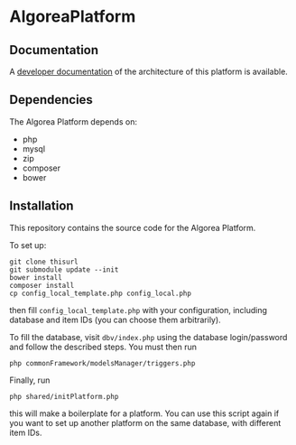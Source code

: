 # AlgoreaPlatform

## Documentation

A [developer documentation](https://docs.google.com/document/d/1JMca_fGNyLtSPjsTuIv2owcnNt2lH4iHkZ1pTURIL6A/edit?usp=sharing) of the architecture of this platform is available.

## Dependencies

The Algorea Platform depends on:

- php
- mysql
- zip
- composer
- bower

## Installation

This repository contains the source code for the Algorea Platform.

To set up:

```
git clone thisurl
git submodule update --init
bower install
composer install
cp config_local_template.php config_local.php
```

then fill `config_local_template.php` with your configuration, including database and item IDs (you can choose them arbitrarily).

To fill the database, visit `dbv/index.php` using the database login/password and follow the described steps. You must then run

```
php commonFramework/modelsManager/triggers.php
```

Finally, run 

```
php shared/initPlatform.php
```

this will make a boilerplate for a platform. You can use this script again if you want to set up another platform on the same database, with different item IDs.
